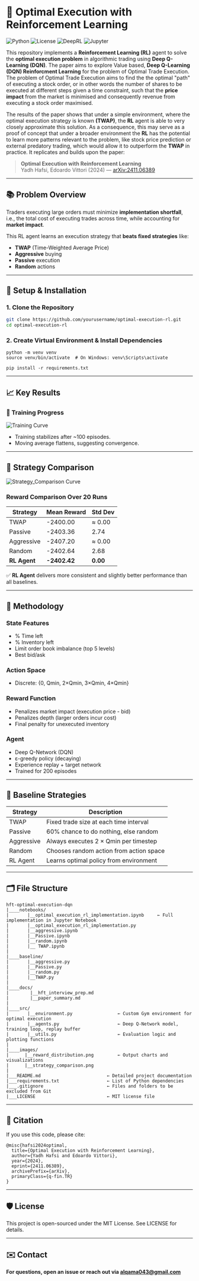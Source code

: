 # 🧠 Optimal Execution with Reinforcement Learning

![Python](https://img.shields.io/badge/Python-3.8%2B-blue)
![License](https://img.shields.io/badge/license-MIT-green)
![DeepRL](https://img.shields.io/badge/Reinforcement-Learning-orange)
![Jupyter](https://img.shields.io/badge/Notebook-ready-yellow)

This repository implements a **Reinforcement Learning (RL)** agent to solve the **optimal execution problem** in algorithmic trading using **Deep Q-Learning (DQN)**. The paper aims to explore Value based, **Deep Q-Learning (DQN) Reinforcment Learning** for the problem of Optimal Trade Execution. The problem of Optimal Trade Execution aims to find the the optimal "path" of executing a stock order, or in other words the number of shares to be executed at different steps given a time constraint, such that the **price impact** from the market is minimised and consequently revenue from executing a stock order maximised.

The results of the paper shows that under a simple environment, where the optimal execution strategy is known **(TWAP)**, the **RL** agent is able to very closely approximate this solution. As a consequence, this may serve as a proof of concept that under a broader environment the **RL** has the potential to learn more patterns relevant to the problem, like stock price prediction or external predatory trading, which would allow it to outperform the **TWAP** in practice. It replicates and builds upon the paper:

> **Optimal Execution with Reinforcement Learning**  
> Yadh Hafsi, Edoardo Vittori (2024) — [arXiv:2411.06389](https://arxiv.org/abs/2411.06389)

---

## 📚 Problem Overview

Traders executing large orders must minimize **implementation shortfall**, i.e., the total cost of executing trades across time, while accounting for **market impact**.

This RL agent learns an execution strategy that **beats fixed strategies** like:

- **TWAP** (Time-Weighted Average Price)
- **Aggressive** buying
- **Passive** execution
- **Random** actions

---

## 🔧 Setup & Installation

### 1. Clone the Repository

```bash
git clone https://github.com/yourusername/optimal-execution-rl.git
cd optimal-execution-rl
```
### 2. Create Virtual Environment & Install Dependencies

```
python -m venv venv
source venv/bin/activate  # On Windows: venv\Scripts\activate

pip install -r requirements.txt
```
---

## 📈 Key Results

### 🎯 Training Progress

![Training Curve](images/reward_distribution.png)

- Training stabilizes after ~100 episodes.
- Moving average flattens, suggesting convergence.

---

## 🥊 Strategy Comparison

![Strategy_Comparison Curve](images/strategy_comparison.png)

### Reward Comparison Over 20 Runs

| Strategy    | Mean Reward | Std Dev |
|-------------|-------------|---------|
| TWAP        | -2400.00    | ≈ 0.00  |
| Passive     | -2403.36    | 2.74    |
| Aggressive  | -2407.20    | ≈ 0.00  |
| Random      | -2402.64    | 2.68    |
| **RL Agent**| **-2402.42**| **0.00** |

✅ **RL Agent** delivers more consistent and slightly better performance than all baselines.

---

## 🧠 Methodology

### State Features

- % Time left
- % Inventory left
- Limit order book imbalance (top 5 levels)
- Best bid/ask

### Action Space

- Discrete: {0, Qmin, 2×Qmin, 3×Qmin, 4×Qmin}

### Reward Function

- Penalizes market impact (execution price - bid)
- Penalizes depth (larger orders incur cost)
- Final penalty for unexecuted inventory

### Agent

- Deep Q-Network (DQN)
- ε-greedy policy (decaying)
- Experience replay + target network
- Trained for 200 episodes

---

## 🧪 Baseline Strategies

| Strategy    | Description                                      |
|-------------|--------------------------------------------------|
| TWAP        | Fixed trade size at each time interval           |
| Passive     | 60% chance to do nothing, else random            |
| Aggressive  | Always executes 2 × Qmin per timestep            |
| Random      | Chooses random action from action space          |
| RL Agent    | Learns optimal policy from environment           |

---

## 🗂 File Structure
```
hft-optimal-execution-dqn
|____notebooks/
|       |__optimal_execution_rl_implementation.ipynb     ← Full implementation in Jupyter Notebook
|       |__optimal_execution_rl_implementation.py
|       |__aggressive.ipynb
|       |__Passive.ipynb
|       |__random.ipynb
|       |__ TWAP.ipynb
|
|____baseline/
|       |__aggressive.py
|       |__Passive.py
|       |__random.py
|       |__TWAP.py
|
|____docs/
|        |__hft_interview_prep.md
|        |__paper_summary.md
|
|____src/
|       |__environment.py                 ← Custom Gym environment for optimal execution
|       |__agents.py                      ← Deep Q-Network model, training loop, replay buffer
|       |__utils.py                       ← Evaluation logic and plotting functions
|
|____images/
|      |__reward_distribution.png         ← Output charts and visualizations
|      |__strategy_comparison.png
|
|___README.md                         ← Detailed project documentation
|___requirements.txt                  ← List of Python dependencies
|___.gitignore                        ← Files and folders to be excluded from Git
|___LICENSE                           ← MIT license file
```
---

## 📑 Citation

If you use this code, please cite:

```
@misc{hafsi2024optimal,
  title={Optimal Execution with Reinforcement Learning},
  author={Yadh Hafsi and Edoardo Vittori},
  year={2024},
  eprint={2411.06389},
  archivePrefix={arXiv},
  primaryClass={q-fin.TR}
}
```
---

## 🛡 License

This project is open-sourced under the MIT License. See LICENSE for details.

---

## ✉️ Contact

**For questions, open an issue or reach out via alqama043@gmail.com**
